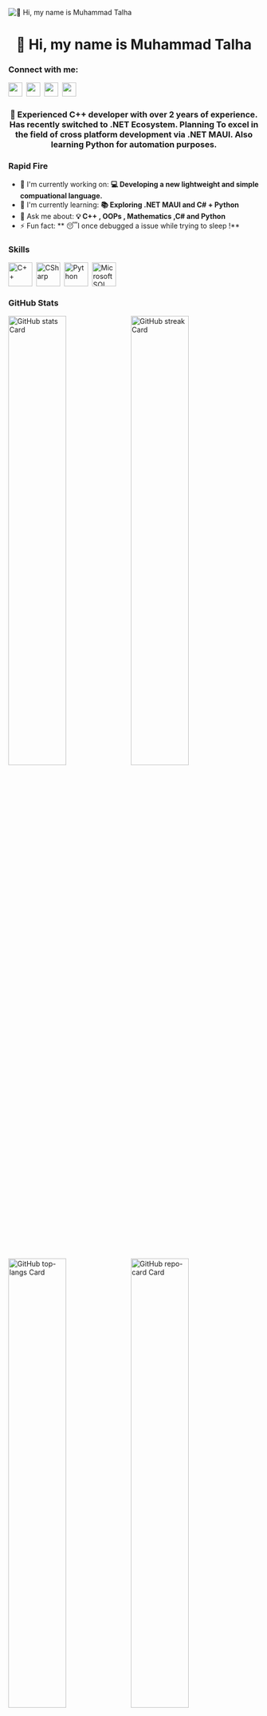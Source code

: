 ![👋 Hi, my name is Muhammad Talha](https://mir-s3-cdn-cf.behance.net/project_modules/max_1200/79731568097599.5b50bca477735.jpg)

<div id="toc">
  <ul align="center" style="list-style: none">
    <summary>
      <h1>
        👋 Hi, my name is Muhammad Talha
      </h1>
    </summary>
  </ul>
</div>

**<h3 align="left">Connect with me:</h3>** 
<p align="left"><a href="https://www.facebook.com/profile.php?id=61565186173180" target="_blank"><img src="https://img.shields.io/badge/Facebook-1877F2?style=for-the-badge&logo=facebook&logoColor=white" height="28" style="margin-right: 4px"></a> <a href="https://github.com/MTalha-Codes" target="_blank"><img src="https://img.shields.io/badge/GitHub-100000?style=for-the-badge&logo=github&logoColor=white" height="28" style="margin-right: 4px"></a> <a href="https://www.linkedin.com/in//mtk-cpp-dev/" target="_blank"><img src="https://img.shields.io/badge/LinkedIn-0077B5?style=for-the-badge&logo=linkedin&logoColor=white" height="28" style="margin-right: 4px"></a> <a href="https://www.youtube.com/@talha_coding_tutor" target="_blank"><img src="https://img.shields.io/badge/YouTube-FF0000?style=for-the-badge&logo=youtube&logoColor=white" height="28" style="margin-right: 4px"></a></p>

 **<h3 align="center">🚀 Experienced C++ developer with over 2 years of experience.  Has recently switched to .NET Ecosystem. Planning To excel in the field of cross platform development via .NET MAUI. Also learning Python for automation purposes.</h3>**

**<h3 align="left">Rapid Fire</h3>**

- 💼 I'm currently working on: **💻 Developing a new lightweight and simple compuational language.**
- 🌱 I'm currently learning: **📚 Exploring .NET MAUI and C# + Python**
- 💬 Ask me about: **💡 C++ , OOPs , Mathematics ,C# and Python**
- ⚡ Fun fact: ** 😴I once debugged a issue while trying to sleep !**

 **<h3 align="left">Skills</h3>**

<div style="display: flex; flex-wrap: wrap; gap: 4px; justify-content: left;"><img src="https://skillicons.dev/icons?i=cpp" height="48" alt="C++" style="margin-right: 4px"> <img src="https://skillicons.dev/icons?i=cs" height="48" alt="CSharp" style="margin-right: 4px"> <img src="https://skillicons.dev/icons?i=python" height="48" alt="Python" style="margin-right: 4px"> <img src="https://cdn.jsdelivr.net/gh/devicons/devicon@latest/icons/microsoftsqlserver/microsoftsqlserver-original.svg" height="48" alt="Microsoft SQL Server" style="margin-right: 4px"></div>

 **<h3 align="left">GitHub Stats</h3>**

<p align="left">
  <img width="48%" src="https://github-readme-stats.vercel.app/api?username=MTalha-Codes&theme=react&hide_title=false&hide_rank=false&show_icons=false&include_all_commits=false&count_private=true&line_height=23" alt="GitHub stats Card" />
  <img width="48%" src="https://streak-stats.demolab.com/?user=MTalha-Codes&theme=react&hide_border=false&date_format=M+j%5B%2C+Y%5D&mode=daily&hide_total_contributions=false&hide_current_streak=false&hide_longest_streak=false&card_height=200" alt="GitHub streak Card" />
</p>

<p align="left">
  <img width="48%" src="https://github-readme-stats.vercel.app/api/top-langs?username=MTalha-Codes&theme=react&hide_title=false&layout=compact&langs_count=6&hide_progress=false&card_width=400" alt="GitHub top-langs Card" />
  <img width="48%" src="https://github-readme-stats.vercel.app/api/pin/?username=MTalha-Codes&repo=mmqlc&theme=dark&cache_seconds=1800&border_radius=4&show_owner=true&hide_border=true" alt="GitHub repo-card Card" />
</p>

